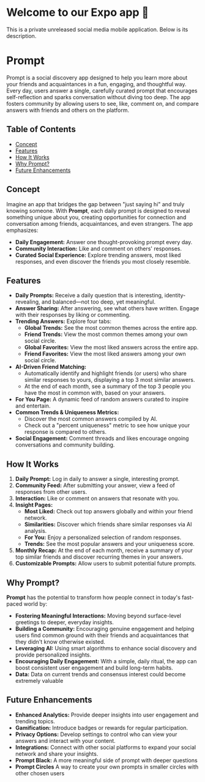 # Welcome to our Expo app 👋

This is a private unreleased social media mobile application. Below is its description.

# Prompt

Prompt is a social discovery app designed to help you learn more about your friends and acquaintances in a fun, engaging, and thoughtful way. Every day, users answer a single, carefully curated prompt that encourages self-reflection and sparks conversation without diving too deep. The app fosters community by allowing users to see, like, comment on, and compare answers with friends and others on the platform.

## Table of Contents
- [Concept](#concept)
- [Features](#features)
- [How It Works](#how-it-works)
- [Why Prompt?](#why-prompt)
- [Future Enhancements](#future-enhancements)

## Concept

Imagine an app that bridges the gap between "just saying hi" and truly knowing someone. With **Prompt**, each daily prompt is designed to reveal something unique about you, creating opportunities for connection and conversation among friends, acquaintances, and even strangers. The app emphasizes:

- **Daily Engagement:** Answer one thought-provoking prompt every day.
- **Community Interaction:** Like and comment on others' responses.
- **Curated Social Experience:** Explore trending answers, most liked responses, and even discover the friends you most closely resemble.

## Features

- **Daily Prompts:** Receive a daily question that is interesting, identity-revealing, and balanced—not too deep, yet meaningful.
- **Answer Sharing:** After answering, see what others have written. Engage with their responses by liking or commenting.
- **Trending Answers:** Explore four tabs:
  - **Global Trends:** See the most common themes across the entire app.
  - **Friend Trends:** View the most common themes among your own social circle.
  - **Global Favorites:** View the most liked answers across the entire app.
  - **Friend Favorites:** View the most liked answers among your own social circle.
- **AI-Driven Friend Matching:**
  - Automatically identify and highlight friends (or users) who share similar responses to yours, displaying a top 3 most similar answers.
  - At the end of each month, see a summary of the top 3 people you have the most in common with, based on your answers.
- **For You Page:** A dynamic feed of random answers curated to inspire and entertain.
- **Common Trends & Uniqueness Metrics:**
  - Discover the most common answers compiled by AI.
  - Check out a "percent uniqueness" metric to see how unique your response is compared to others.
- **Social Engagement:** Comment threads and likes encourage ongoing conversations and community building.

## How It Works

1. **Daily Prompt:** Log in daily to answer a single, interesting prompt.
2. **Community Feed:** After submitting your answer, view a feed of responses from other users.
3. **Interaction:** Like or comment on answers that resonate with you.
4. **Insight Pages:**
   - **Most Liked:** Check out top answers globally and within your friend network.
   - **Similarities:** Discover which friends share similar responses via AI analysis.
   - **For You:** Enjoy a personalized selection of random responses.
   - **Trends:** See the most popular answers and your uniqueness score.
5. **Monthly Recap:** At the end of each month, receive a summary of your top similar friends and discover recurring themes in your answers.
6. **Customizable Prompts:** Allow users to submit potential future prompts.

## Why Prompt?

**Prompt** has the potential to transform how people connect in today's fast-paced world by:

- **Fostering Meaningful Interactions:** Moving beyond surface-level greetings to deeper, everyday insights.
- **Building a Community:** Encouraging genuine engagement and helping users find common ground with their friends and acquaintances that they didn't know otherwise existed.
- **Leveraging AI:** Using smart algorithms to enhance social discovery and provide personalized insights.
- **Encouraging Daily Engagement:** With a simple, daily ritual, the app can boost consistent user engagement and build long-term habits.
- **Data:** Data on current trends and consensus interest could become extremely valuable

## Future Enhancements

- **Enhanced Analytics:** Provide deeper insights into user engagement and trending topics.
- **Gamification:** Introduce badges or rewards for regular participation.
- **Privacy Options:** Develop settings to control who can view your answers and interact with your content.
- **Integrations:** Connect with other social platforms to expand your social network and share your insights.
- **Prompt Black:** A more meaningful side of prompt with deeper questions
- **Prompt Circles** A way to create your own prompts in smaller circles with other chosen users
